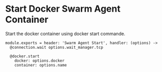 
# Start Docker Swarm Agent Container

Start the docker container using docker start commande.

    module.exports = header: 'Swarm Agent Start', handler: (options) ->
      @connection.wait options.wait_manager.tcp

      @docker.start
        docker: options.docker
        container: options.name
